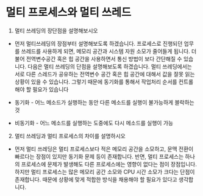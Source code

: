 ﻿
# 멀티 프로세스와 멀티 쓰레드

1. 멀티 쓰레딩의 장단점을 설명해보시오

- 먼저 멀티쓰레딩의 장점부터 설명해보도록 하겠습니다. 프로세스로 진행되던 업무를 쓰레드를 사용하게 되면, 메모리 공간과 시스템 자원 소모가 줄어들게 됩니다. 더불어 전역변수공간 혹은 힙 공간을 사용하면서 통신 방법이 보다 간단해질 수 있습니다. 다음은 멀티 쓰레딩의 단점을 설명해보도록 하겠습니다. 멀티 쓰레딩에서는 서로 다른 스레드가 공유하는 전역변수 공간 혹은 힙 공간에 대해서 값을 잘못 읽는 상황이 있을 수 있습니다. 그렇기 때문에 동기화를 통해서 작업처리 순서를 컨트롤해야 할 필요가 있습니다

* 동기화 - 어느 메소드가 실행하는 동안 다른 메소드를 실행이 불가능하게 블락하는 것

* 비동기화 - 어느 메소드를 실행하는 도중에도 다시 메소드를 실행이 가능

2. 멀티 쓰레딩과 멀티 프로세스의 차이를 설명하시오

- 먼저 멀티 쓰레딩은 멀티 프로세스보다 적은 메모리 공간을 소모하고, 문맥 전환이 빠르다는 장점이 있지만 동기화 문제 등이 존재합니다. 반면, 멀티 프로세스는 하나의 프로세스에 문제가 발생해도 다른 프로세스에는 영향이 없다는 점이 장점입니다. 하지만 멀티 프로세스는 많은 메모리 공간 소모와 CPU 시간 소모가 크다는 단점이 존재합니다. 때문에 상황에 맞게 적합한 방식을 채용해야 할 필요가 있다고 생각합니다.


